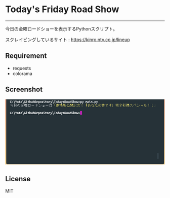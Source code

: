# Today's Friday Road Show
---
今日の金曜ロードショーを表示するPythonスクリプト。

スクレイピングしているサイト : https://kinro.ntv.co.jp/lineup

## Requirement
- requests
- colorama

## Screenshot
![screenshot](./image/screen.png)

## License
MIT
